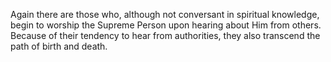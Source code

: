 Again there are those who, although not conversant in spiritual knowledge, begin to worship the Supreme Person upon hearing about Him from others. Because of their tendency to hear from authorities, they also transcend the path of birth and death.